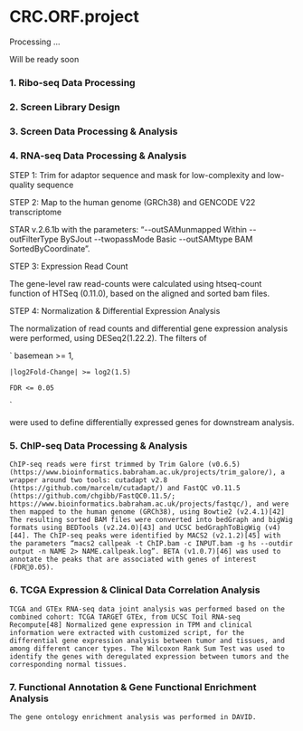 # CRC.ORF.project

Processing ...

Will be ready soon

### 1. Ribo-seq Data Processing


### 2. Screen Library Design


### 3. Screen Data Processing & Analysis


### 4. RNA-seq Data Processing & Analysis

STEP 1: Trim for adaptor sequence and mask for low-complexity and low-quality sequence

STEP 2: Map to the human genome (GRCh38) and GENCODE V22 transcriptome

STAR v.2.6.1b with the parameters: “--outSAMunmapped Within --outFilterType BySJout --twopassMode Basic --outSAMtype BAM SortedByCoordinate”.

STEP 3: Expression Read Count

The gene-level raw read-counts were calculated using htseq-count function of HTSeq (0.11.0), based on the aligned and sorted bam files.

STEP 4: Normalization & Differential Expression Analysis

The normalization of read counts and differential gene expression analysis were performed, using DESeq2(1.22.2). The filters of

`
    basemean >= 1,
    
    |log2Fold-Change| >= log2(1.5)
    
    FDR <= 0.05
 `   

were used to define differentially expressed genes for downstream analysis.


### 5. ChIP-seq Data Processing & Analysis

`
ChIP-seq reads were first trimmed by Trim Galore (v0.6.5) (https://www.bioinformatics.babraham.ac.uk/projects/trim_galore/), a wrapper around two tools: cutadapt v2.8 (https://github.com/marcelm/cutadapt/) and FastQC v0.11.5 (https://github.com/chgibb/FastQC0.11.5/; https://www.bioinformatics.babraham.ac.uk/projects/fastqc/), and were then mapped to the human genome (GRCh38), using Bowtie2 (v2.4.1)[42] The resulting sorted BAM files were converted into bedGraph and bigWig formats using BEDTools (v2.24.0)[43] and UCSC bedGraphToBigWig (v4)[44]. The ChIP-seq peaks were identified by MACS2 (v2.1.2)[45] with the parameters “macs2 callpeak -t ChIP.bam -c INPUT.bam -g hs --outdir output -n NAME 2> NAME.callpeak.log”. BETA (v1.0.7)[46] was used to annotate the peaks that are associated with genes of interest (FDR0.05).
`

### 6. TCGA Expression & Clinical Data Correlation Analysis

`
TCGA and GTEx RNA-seq data joint analysis was performed based on the combined cohort: TCGA TARGET GTEx, from UCSC Toil RNA-seq Recompute[48] Normalized gene expression in TPM and clinical information were extracted with customized script, for the differential gene expression analysis between tumor and tissues, and among different cancer types. The Wilcoxon Rank Sum Test was used to identify the genes with deregulated expression between tumors and the corresponding normal tissues.
`

### 7. Functional Annotation & Gene Functional Enrichment Analysis

`
The gene ontology enrichment analysis was performed in DAVID.
`
